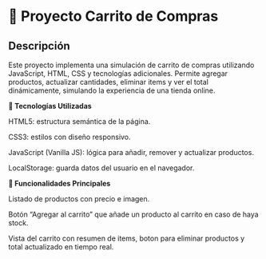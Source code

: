 <h1>🛒 Proyecto Carrito de Compras</h1>

<h2>Descripción</h2>

Este proyecto implementa una simulación de carrito de compras utilizando JavaScript, HTML, CSS y tecnologías adicionales. Permite agregar productos, actualizar cantidades, eliminar items y ver el total dinámicamente, simulando la experiencia de una tienda online.

**🚀 Tecnologías Utilizadas**

HTML5: estructura semántica de la página.

CSS3: estilos con diseño responsivo.

JavaScript (Vanilla JS): lógica para añadir, remover y actualizar productos.

LocalStorage: guarda datos del usuario en el navegador.


**🧠 Funcionalidades Principales**

Listado de productos con precio e imagen.

Botón “Agregar al carrito” que añade un producto al carrito en caso  de haya stock.

Vista del carrito con resumen de items, boton para eliminar productos y total actualizado en tiempo real.

